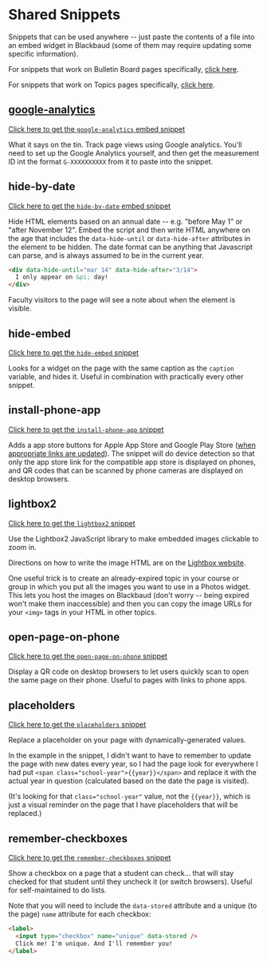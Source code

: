 # Shared Snippets

Snippets that can be used anywhere -- just paste the contents of a file into an embed widget in Blackbaud (some of them may require updating some specific information).

For snippets that work on Bulletin Board pages specifically, [click here](../bulletin-board#bulletin-board-snippets).

For snippets that work on Topics pages specifically, [click here](../topics#topics-snippets).

## [google-analytics](./google-analytics.html)

[Click here to get the `google-analytics` embed snippet](./google-analytics.html)

What it says on the tin. Track page views using Google analytics. You'll need to set up the Google Analytics yourself, and then get the measurement ID int the format `G-XXXXXXXXXX` from it to paste into the snippet.

## hide-by-date

[Click here to get the `hide-by-date` embed snippet](./hide-by-date.html)

Hide HTML elements based on an annual date -- e.g. "before May 1" or "after November 12". Embed the script and then write HTML anywhere on the age that includes the `data-hide-until` or `data-hide-after` attributes in the element to be hidden. The date format can be anything that Javascript can parse, and is always assumed to be in the current year.

```html
<div data-hide-until="mar 14" data-hide-after="3/14">
  I only appear on &pi; day!
</div>
```

Faculty visitors to the page will see a note about when the element is visible.

## hide-embed

[Click here to get the `hide-embed` snippet](./hide-embed.html)

Looks for a widget on the page with the same caption as the `caption` variable, and hides it. Useful in combination with practically every other snippet.

## install-phone-app

[Click here to get the `install-phone-app` snippet](./install-phone-app.html)

Adds a app store buttons for Apple App Store and Google Play Store ([when appropriate links are updated](./install-phone-app.html#L93-L99)). The snippet will do device detection so that only the app store link for the compatible app store is displayed on phones, and QR codes that can be scanned by phone cameras are displayed on desktop browsers.

## lightbox2

[Click here to get the `lightbox2` snippet](./lightbox2.html)

Use the Lightbox2 JavaScript library to make embedded images clickable to zoom in.

Directions on how to write the image HTML are on the [Lightbox website](https://lokeshdhakar.com/projects/lightbox2/#getting-started:~:text=INITIALIZE%20WITH%20HTML).

One useful trick is to create an already-expired topic in your course or group in which you put all the images you want to use in a Photos widget. This lets you host the images on Blackbaud (don't worry -- being expired won't make them inaccessible) and then you can copy the image URLs for your `<img>` tags in your HTML in other topics.

## open-page-on-phone

[Click here to get the `open-page-on-phone` snippet](./open-page-on-phone.html)

Display a QR code on desktop browsers to let users quickly scan to open the same page on their phone. Useful to pages with links to phone apps.

## placeholders

[Click here to get the `placeholders` snippet](./placeholders.html)

Replace a placeholder on your page with dynamically-generated values.

In the example in the snippet, I didn't want to have to remember to update the page with new dates every year, so I had the page look for everywhere I had put `<span class="school-year">{{year}}</span>` and replace it with the actual year in question (calculated based on the date the page is visited).

(It's looking for that `class="school-year"` value, not the `{{year}}`, which is just a visual reminder on the page that I have placeholders that will be replaced.)

## remember-checkboxes

[Click here to get the `remember-checkboxes` snippet](./remember-checkboxes.html)

Show a checkbox on a page that a student can check… that will stay checked for that student until they uncheck it (or switch browsers). Useful for self-maintained to do lists.

Note that you will need to include the `data-stored` attribute and a unique (to the page) `name` attribute for each checkbox:

```html
<label>
  <input type="checkbox" name="unique" data-stored />
  Click me! I'm unique. And I'll remember you!
</label>
```
